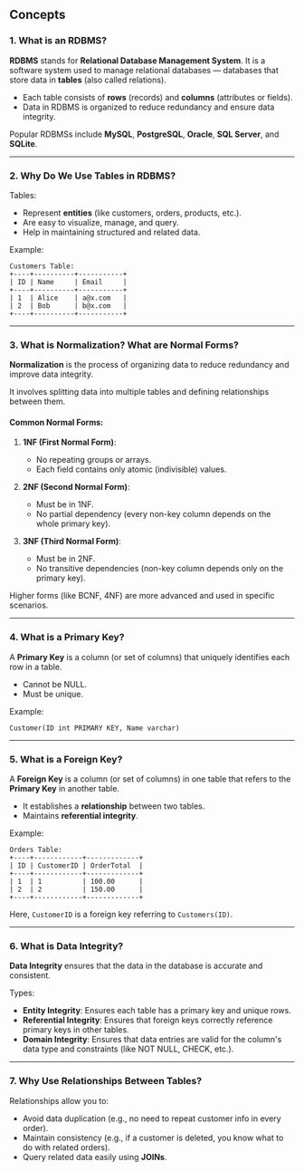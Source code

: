 
## Concepts
### **1. What is an RDBMS?**

**RDBMS** stands for **Relational Database Management System**. It is a software system used to manage relational databases — databases that store data in **tables** (also called relations).

* Each table consists of **rows** (records) and **columns** (attributes or fields).
* Data in RDBMS is organized to reduce redundancy and ensure data integrity.

Popular RDBMSs include **MySQL**, **PostgreSQL**, **Oracle**, **SQL Server**, and **SQLite**.

---

### **2. Why Do We Use Tables in RDBMS?**

Tables:

* Represent **entities** (like customers, orders, products, etc.).
* Are easy to visualize, manage, and query.
* Help in maintaining structured and related data.

Example:

```text
Customers Table:
+----+----------+-----------+
| ID | Name     | Email     |
+----+----------+-----------+
| 1  | Alice    | a@x.com   |
| 2  | Bob      | b@x.com   |
+----+----------+-----------+
```

---

### **3. What is Normalization? What are Normal Forms?**

**Normalization** is the process of organizing data to reduce redundancy and improve data integrity.

It involves splitting data into multiple tables and defining relationships between them.

#### Common Normal Forms:

1. **1NF (First Normal Form)**:

   * No repeating groups or arrays.
   * Each field contains only atomic (indivisible) values.

2. **2NF (Second Normal Form)**:

   * Must be in 1NF.
   * No partial dependency (every non-key column depends on the whole primary key).

3. **3NF (Third Normal Form)**:

   * Must be in 2NF.
   * No transitive dependencies (non-key column depends only on the primary key).

Higher forms (like BCNF, 4NF) are more advanced and used in specific scenarios.

---

### **4. What is a Primary Key?**

A **Primary Key** is a column (or set of columns) that uniquely identifies each row in a table.

* Cannot be NULL.
* Must be unique.

Example:

```text
Customer(ID int PRIMARY KEY, Name varchar)
```

---

### **5. What is a Foreign Key?**

A **Foreign Key** is a column (or set of columns) in one table that refers to the **Primary Key** in another table.

* It establishes a **relationship** between two tables.
* Maintains **referential integrity**.

Example:

```text
Orders Table:
+----+------------+-------------+
| ID | CustomerID | OrderTotal  |
+----+------------+-------------+
| 1  | 1          | 100.00      |
| 2  | 2          | 150.00      |
+----+------------+-------------+
```

Here, `CustomerID` is a foreign key referring to `Customers(ID)`.

---

### **6. What is Data Integrity?**

**Data Integrity** ensures that the data in the database is accurate and consistent.

Types:

* **Entity Integrity**: Ensures each table has a primary key and unique rows.
* **Referential Integrity**: Ensures that foreign keys correctly reference primary keys in other tables.
* **Domain Integrity**: Ensures that data entries are valid for the column's data type and constraints (like NOT NULL, CHECK, etc.).

---

### **7. Why Use Relationships Between Tables?**

Relationships allow you to:

* Avoid data duplication (e.g., no need to repeat customer info in every order).
* Maintain consistency (e.g., if a customer is deleted, you know what to do with related orders).
* Query related data easily using **JOINs**.


